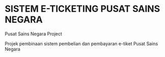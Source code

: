 # SISTEM E-TICKETING PUSAT SAINS NEGARA
Pusat Sains Negara Project

Projek pembinaan sistem pembelian dan pembayaran e-tiket Pusat Sains Negara
